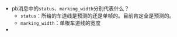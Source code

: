 - pb消息中的`status`、`marking_width`分别代表什么？
	- `status`：所给的车道线是预测的还是单帧的。目前肯定全是预测的。
	- `marking_width`：单根车道线的宽度
-
